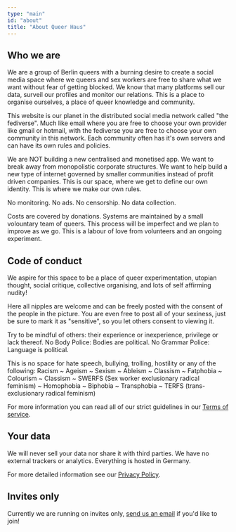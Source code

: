 ```yaml
---
type: "main"
id: "about"
title: "About Queer Haus"
---
```


## Who we are

We are a group of Berlin queers with a burning desire to create a social media space where we queers and sex workers are free to share what we want without fear of getting blocked. We know that many platforms sell our data, surveil our profiles and monitor our relations. This is a place to organise ourselves, a place of queer knowledge and community.

This website is our planet in the distributed social media network called "the fediverse". Much like email where you are free to choose your own provider like gmail or hotmail, with the fediverse you are free to choose your own community in this network. Each community often has it's own servers and can have its own rules and policies.

We are NOT building a new centralised and monetised app. We want to break away from monopolistic corporate structures. We want to help build a new type of internet governed by smaller communities instead of profit driven companies. This is our space, where we get to define our own identity. This is where we make our own rules.

No monitoring. No ads. No censorship. No data collection. 

Costs are covered by donations. Systems are maintained by a small volountary team of queers. This process will be imperfect and we plan to improve as we go. This is a labour of love from volunteers and an ongoing experiment. 



## Code of conduct

We aspire for this space to be a place of queer experimentation, utopian thought, social critique, collective organising, and lots of self affirming nudity!

Here all nipples are welcome and can be freely posted with the consent of the people in the picture. You are even free to post all of your sexiness, just be sure to mark it as "sensitive", so you let others consent to viewing it.

Try to be mindful of others: their experience or inexperience, privilege or lack thereof. No Body Police: Bodies are political. No Grammar Police: Language is political. 

This is no space for hate speech, bullying, trolling, hostility or any of the following: 
Racism ~ Ageism ~ Sexism ~ Ableism ~ Classism ~ Fatphobia ~ Colourism ~ Classism ~ SWERFS (Sex worker exclusionary radical feminism) ~ Homophobia ~ Biphobia ~ Transphobia ~ TERFS (trans-exclusionary radical feminism)

For more information you can read all of our strict guidelines in our <a href="/terms#terms">Terms of service</a>.

## Your data

We will never sell your data nor share it with third parties. We have no external trackers or analytics. Everything is hosted in Germany.

For more detailed information see our <a href="/terms#privacy">Privacy Policy</a>.


## Invites only

Currently we are running on invites only, <a href="queerhaus@protonmail.com">send us an email</a> if you'd like to join!
